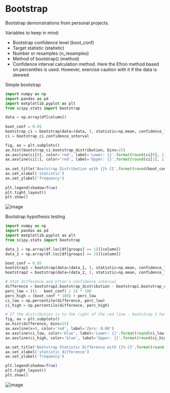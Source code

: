 # Bootstrap

Bootstrap demonstrations from personal projects.

Variables to keep in mind:
- Bootstrap confidence level (boot_conf)
- Target statistic (statistic)
- Number or resamples (n_resamples)
- Method of bootstrap() (method)
- Confidence interval calculation method. Here the Efron method based on percentiles is used. However, exercise caution with it if the data is skewed 

Simple bootstrap
```Python
import numpy as np  
import pandas as pd  
import matplotlib.pyplot as plt  
from scipy.stats import bootstrap  

data = np.array(df[column])  
  
boot_conf = 0.95  
bootstrap_ci = bootstrap(data=(data, ), statistic=np.mean, confidence_level=boot_conf, random_state=42, n_resamples=1000, method='percentile')  
ci = bootstrap_ci.confidence_interval  

fig, ax = plt.subplots()  
ax.hist(bootstrap_ci.bootstrap_distribution, bins=25)  
ax.axvline(ci[0], color='red', label='Lower: {}'.format(round(ci[0], 2)))  
ax.axvline(ci[1], color='red', label='Upper: {}'.format(round(ci[1], 2)))  
  
ax.set_title('Bootstrap Distribution with {}% CI'.format(round(boot_conf*100)))  
ax.set_xlabel('statistic')  
ax.set_ylabel('frequency')  
  
plt.legend(shadow=True)  
plt.tight_layout()  
plt.show()
```
![image](https://github.com/Makar-Data/bootstrap/assets/152608115/c97a10f6-b24c-412d-8af1-81d575ed07f8)


Bootstrap hypothesis testing
```Python
import numpy as np
import pandas as pd
import matplotlib.pyplot as plt
from scipy.stats import bootstrap

data_1 = np.array(df.loc[df[groups] == 1)][column])
data_2 = np.array(df.loc[df[groups] == 2)][column])

boot_conf = 0.95
bootstrap1 = bootstrap(data=(data_1, ), statistic=np.mean, confidence_level=boot_conf, random_state=42, n_resamples=1000, method='percentile')
bootstrap2 = bootstrap(data=(data_2, ), statistic=np.mean, confidence_level=boot_conf, random_state=42, n_resamples=1000, method='percentile')

# Stat difference and Efron's confidence interval
difference = bootstrap2.bootstrap_distribution - bootstrap1.bootstrap_distribution
perc_low = ((1 - boot_conf) / 2) * 100
perc_high = (boot_conf * 100) + perc_low
ci_low = np.percentile(difference, perc_low)
ci_high = np.percentile(difference, perc_high)

# If the distribution is to the right of the red line - bootstrap 2 has bigger values. To the left, the bootstrap2.
fig, ax = plt.subplots()
ax.hist(difference, bins=25)
ax.axvline(x=0, color='red', label='Zero: 0.00')
ax.axvline(ci_low, color='blue', label='Lower: {}'.format(round(ci_low, 2)))
ax.axvline(ci_high, color='blue', label='Upper: {}'.format(round(ci_high, 2)))

ax.set_title('Bootstrap Statistic Difference with {}% CI'.format(round(boot_conf*100)))
ax.set_xlabel('statistic difference')
ax.set_ylabel('frequency')

plt.legend(shadow=True)
plt.tight_layout()
plt.show()
```
![image](https://github.com/Makar-Data/bootstrap/assets/152608115/a3e4cee9-7404-42e8-97bb-599b0f457863)
